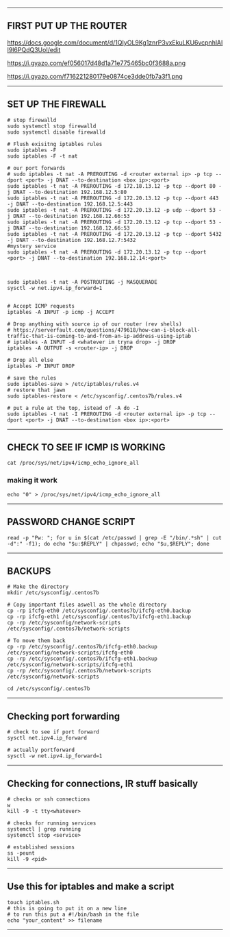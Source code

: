 ______________________________________________________________________________________________________________________________________________________________
## FIRST PUT UP THE ROUTER
https://docs.google.com/document/d/1QIyOL9Kg1znrP3vxEkuLKU6vcpnhlAII9l6PQdQ3UoI/edit

https://i.gyazo.com/ef056017d48d1a71e775465bc0f3688a.png

https://i.gyazo.com/f716221280179e0874ce3dde0fb7a3f1.png
___________________________________________________________________________________________________________________________________________________________________
## SET UP THE FIREWALL

```
# stop firewalld
sudo systemctl stop firewalld
sudo systemctl disable firewalld

# Flush exisitng iptables rules
sudo iptables -F
sudo iptables -F -t nat

# our port forwards
# sudo iptables -t nat -A PREROUTING -d <router external ip> -p tcp --dport <port> -j DNAT --to-destination <box ip>:<port>
sudo iptables -t nat -A PREROUTING -d 172.18.13.12 -p tcp --dport 80 -j DNAT --to-destination 192.168.12.5:80
sudo iptables -t nat -A PREROUTING -d 172.20.13.12 -p tcp --dport 443 -j DNAT --to-destination 192.168.12.5:443
sudo iptables -t nat -A PREROUTING -d 172.20.13.12 -p udp --dport 53 -j DNAT --to-destination 192.168.12.66:53
sudo iptables -t nat -A PREROUTING -d 172.20.13.12 -p tcp --dport 53 -j DNAT --to-destination 192.168.12.66:53
sudo iptables -t nat -A PREROUTING -d 172.20.13.12 -p tcp --dport 5432 -j DNAT --to-destination 192.168.12.7:5432
#mystery service
sudo iptables -t nat -A PREROUTING -d 172.20.13.12 -p tcp --dport <port> -j DNAT --to-destination 192.168.12.14:<port>



sudo iptables -t nat -A POSTROUTING -j MASQUERADE
sysctl -w net.ipv4.ip_forward=1


# Accept ICMP requests
iptables -A INPUT -p icmp -j ACCEPT

# Drop anything with source ip of our router (rev shells)
# https://serverfault.com/questions/479618/how-can-i-block-all-traffic-that-is-coming-to-and-from-an-ip-address-using-iptab
# iptables -A INPUT -d <whatever im tryna drop> -j DROP
iptables -A OUTPUT -s <router-ip> -j DROP

# Drop all else
iptables -P INPUT DROP

# save the rules
sudo iptables-save > /etc/iptables/rules.v4
# restore that jawn
sudo iptables-restore < /etc/sysconfig/.centos7b/rules.v4

# put a rule at the top, istead of -A do -I
sudo iptables -t nat -I PREROUTING -d <router external ip> -p tcp --dport <port> -j DNAT --to-destination <box ip>:<port>
```
_______________________________________________________________________________________________________________________________________________________________
## CHECK TO SEE IF ICMP IS WORKING
``` cat /proc/sys/net/ipv4/icmp_echo_ignore_all ```
### making it work
``` echo "0" > /proc/sys/net/ipv4/icmp_echo_ignore_all ```
_______________________________________________________________________________________________________________________________________________________________
## PASSWORD CHANGE SCRIPT
``` read -p "Pw: "; for u in $(cat /etc/passwd | grep -E "/bin/.*sh" | cut -d":" -f1); do echo "$u:$REPLY" | chpasswd; echo "$u,$REPLY"; done ```
_______________________________________________________________________________________________________________________________________________________________
## BACKUPS
```
# Make the directory
mkdir /etc/sysconfig/.centos7b

# Copy important files aswell as the whole directory
cp -rp ifcfg-eth0 /etc/sysconfig/.centos7b/ifcfg-eth0.backup
cp -rp ifcfg-eth1 /etc/sysconfig/.centos7b/ifcfg-eth1.backup
cp -rp /etc/sysconfig/network-scripts /etc/sysconfig/.centos7b/network-scripts

# To move them back
cp -rp /etc/sysconfig/.centos7b/ifcfg-eth0.backup /etc/sysconfig/network-scripts/ifcfg-eth0
cp -rp /etc/sysconfig/.centos7b/ifcfg-eth1.backup /etc/sysconfig/network-scripts/ifcfg-eth1
cp -rp /etc/sysconfig/.centos7b/network-scripts /etc/sysconfig/network-scripts

cd /etc/sysconfig/.centos7b
```
_______________________________________________________________________________________________________________________________________________________________
## Checking port forwarding 
```
# check to see if port forward
sysctl net.ipv4.ip_forward

# actually portforward
sysctl -w net.ipv4.ip_forward=1

```
_______________________________________________________________________________________________________________________________________________________________
## Checking for connections, IR stuff basically
```
# checks or ssh connections
w
kill -9 -t tty<whatever>

# checks for running services
systemctl | grep running
systemctl stop <service>

# established sessions
ss -peunt
kill -9 <pid>
```
_______________________________________________________________________________________________________________________________________________________________
## Use this for iptables and make a script
```
touch iptables.sh
# this is going to put it on a new line
# to run this put a #!/bin/bash in the file
echo "your_content" >> filename
```
______________________________________________________________________________________________________________________________________________________________
